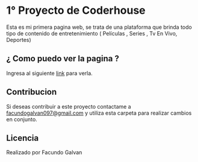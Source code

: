 # 1° Proyecto de Coderhouse

Esta es mi primera pagina web, se trata de una plataforma que brinda todo tipo de contenido de entretenimiento ( Películas , Series , Tv En Vivo, Deportes)

## ¿ Como puedo ver la pagina ?

Ingresa al siguiente [link](https://facundogalvancoder.000webhostapp.com/index.html) para verla.


## Contribucion

Si deseas contribuir a este proyecto contactame a facundogalvan097@gmail.com y utiliza esta carpeta para realizar cambios en conjunto.

## Licencia
Realizado por Facundo Galvan

